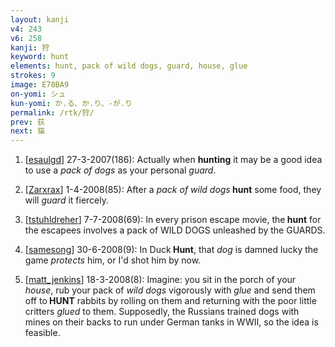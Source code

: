```yaml
---
layout: kanji
v4: 243
v6: 258
kanji: 狩
keyword: hunt
elements: hunt, pack of wild dogs, guard, house, glue
strokes: 9
image: E78BA9
on-yomi: シュ
kun-yomi: か.る、か.り、-が.り
permalink: /rtk/狩/
prev: 荻
next: 猫
---
```


1) [<a href="http://kanji.koohii.com/profile/esaulgd">esaulgd</a>] 27-3-2007(186): Actually when <strong>hunting</strong> it may be a good idea to use a <em>pack of dogs</em> as your personal <em>guard</em>.

2) [<a href="http://kanji.koohii.com/profile/Zarxrax">Zarxrax</a>] 1-4-2008(85): After a <em>pack of wild dogs</em><strong> hunt</strong> some food, they will <em>guard</em> it fiercely.

3) [<a href="http://kanji.koohii.com/profile/tstuhldreher">tstuhldreher</a>] 7-7-2008(69): In every prison escape movie, the<strong> hunt</strong> for the escapees involves a pack of WILD DOGS unleashed by the GUARDS.

4) [<a href="http://kanji.koohii.com/profile/samesong">samesong</a>] 30-6-2008(9): In Duck<strong> Hunt</strong>, that <em>dog</em> is damned lucky the game <em>protects</em> him, or I&#039;d shot him by now.

5) [<a href="http://kanji.koohii.com/profile/matt_jenkins">matt_jenkins</a>] 18-3-2008(8): Imagine: you sit in the porch of your <em>house</em>, rub your pack of <em>wild dogs</em> vigorously with <em>glue</em> and send them off to<strong> HUNT</strong> rabbits by rolling on them and returning with the poor little critters <em>glued</em> to them. Supposedly, the Russians trained dogs with mines on their backs to run under German tanks in WWII, so the idea is feasible.

